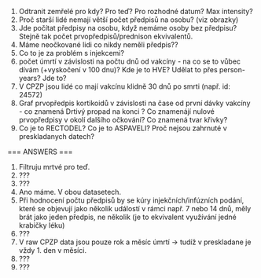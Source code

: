 1. Odtranit zemřelé pro kdy? Pro teď? Pro rozhodné datum? Max intensity?
2. Proč starší lidé nemají větší počet předpisů na osobu? (viz obrazky)
3. Jde počítat předpisy na osobu, když nemáme osoby bez předpisu? Stejně tak počet prvopředpisů/prednison ekvivalentů.
4. Máme neočkované lidi co nikdy neměli předpis??
5. Co to je za problém s injekcemi?
6. počet úmrtí v závislosti na počtu dnů od vakcíny - na co se to vůbec dívám (+vyskočení v 100 dnu)? Kde je to HVE? Udělat to přes person-years? Jde to?
7. V CPZP jsou lidé co mají vakcínu klidně 30 dnů po smrti (např. id: 24572)
8. Graf prvopředpis kortikoidů v závislosti na čase od první dávky vakcíny - co znamená Drtivý propad na konci ? Co znamenájí nulové prvopředpisy v okolí dalšího očkování? Co znamená tvar křivky?
9. Co je to RECTODEL? Co je to ASPAVELI? Proč nejsou zahrnuté v preskladanych datech?


=== ANSWERS ===
1. Filtruju mrtvé pro teď.
2. ???
3. ???
4. Ano máme. V obou datasetech.
5. Při hodnocení počtu předpisů by se kúry injekčních/infúzních podání, které se objevují jako několik událostí v rámci např. 7 nebo 14 dnů, měly brát jako jeden předpis, ne několik (je to ekvivalent využívání jedné krabičky léku)
6. ???
7. V raw CPZP data jsou pouze rok a měsíc úmrtí -> tudíž v preskladane je vždy 1. den v měsíci.
8. ???
9. ???